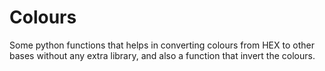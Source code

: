 # Colours
Some python functions that helps in converting colours from HEX to other bases without any extra library, and also a function that invert the colours.
